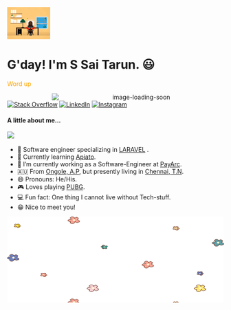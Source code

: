 
<img src="https://github.com/saitarun135/saitarun135/raw/main/coding.gif"  width="100" height="75" />

# G'day! I'm S Sai Tarun. 😃  
<span style="color:orange;">Word up</span>

<p align="center">
<img src="https://github.com/saitarun135/saitarun135/raw/main/money.gif" width="400"   alt="image-loading-soon" align="right" />
</p>
<p align="left">
 <a href="https://stackoverflow.com/users/16411283/sai-tarun">
<img src="https://img.shields.io/badge/-Stack%20Overflow-%23f48024" alt="Stack Overflow" /></a> 
<a href="https://www.linkedin.com/in/">
<img src="https://img.shields.io/badge/-LinkedIn-%233781da" alt="LinkedIn"/></a> 
 <a href="https://www.instagram.com/sai_tarun_pup">
<img src="https://img.shields.io/badge/-Instagram-%23eb13a5" alt="Instagram" /></a> 
</p>

<h4>A little about me...</h4>
<img src="https://media.giphy.com/media/VgCDAzcKvsR6OM0uWg/giphy.gif" width="50">

* 📱 Software engineer specializing in [LARAVEL](https://laravel.com/docs) .
* 🚗 Currently learning  [Apiato](https://apiato.io/).
* 👯 I’m currently working as a Software-Engineer at [PayArc](https://www.payarc.com/).
* 🇦🇺 From [Ongole, A.P](https://en.wikipedia.org/wiki/Ongole), but presently living in [Chennai, T.N](https://en.wikipedia.org/wiki/Chennai).
* 😄 Pronouns: He/His.
* 🎮 Loves playing [PUBG](https://na.battlegrounds.pubg.com/).
* 💻 Fun fact: One thing I cannot live without Tech-stuff. 
* 😁 Nice to meet you!
<img src="https://github.com/saitarun135/saitarun135/raw/main/wonder.gif" width="800" height="200" />



